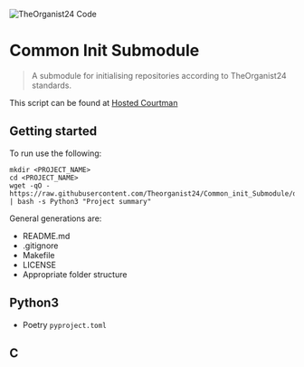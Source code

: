 ![TheOrganist24 Code](https://hosted.courtman.me.uk/img/logos/theorganist24_banner_code.png "TheOrganist24 Code")

# Common Init Submodule
> A submodule for initialising repositories according to TheOrganist24 standards.

This script can be found at [Hosted Courtman](https://hosted.courtman.me.uk/files/init_script.sh)

## Getting started
To run use the following:

```
mkdir <PROJECT_NAME>
cd <PROJECT_NAME>
wget -qO - https://raw.githubusercontent.com/Theorganist24/Common_init_Submodule/development/generate | bash -s Python3 "Project summary"
```

General generations are:
* README.md
* .gitignore
* Makefile
* LICENSE
* Appropriate folder structure

## Python3
* Poetry `pyproject.toml`

## C
